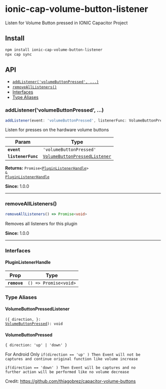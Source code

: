 # ionic-cap-volume-button-listener

Listen for Volume Button pressed in IONIC Capacitor Project

## Install

```bash
npm install ionic-cap-volume-button-listener
npx cap sync
```

## API

<docgen-index>

- [`addListener('volumeButtonPressed', ...)`](#addlistenervolumebuttonpressed)
- [`removeAllListeners()`](#removealllisteners)
- [Interfaces](#interfaces)
- [Type Aliases](#type-aliases)

</docgen-index>

<docgen-api>
<!--Update the source file JSDoc comments and rerun docgen to update the docs below-->

### addListener('volumeButtonPressed', ...)

```typescript
addListener(event: 'volumeButtonPressed', listenerFunc: VolumeButtonPressedListener) => Promise<PluginListenerHandle> & PluginListenerHandle
```

Listen for presses on the hardware volume buttons

| Param              | Type                                                                                |
| ------------------ | ----------------------------------------------------------------------------------- |
| **`event`**        | <code>'volumeButtonPressed'</code>                                                  |
| **`listenerFunc`** | <code><a href="#volumebuttonpressedlistener">VolumeButtonPressedListener</a></code> |

**Returns:** <code>Promise&lt;<a href="#pluginlistenerhandle">PluginListenerHandle</a>&gt; & <a href="#pluginlistenerhandle">PluginListenerHandle</a></code>

**Since:** 1.0.0

---

### removeAllListeners()

```typescript
removeAllListeners() => Promise<void>
```

Removes all listeners for this plugin

**Since:** 1.0.0

---

### Interfaces

#### PluginListenerHandle

| Prop         | Type                                      |
| ------------ | ----------------------------------------- |
| **`remove`** | <code>() =&gt; Promise&lt;void&gt;</code> |

### Type Aliases

#### VolumeButtonPressedListener

<code>({ direction, }: <a href="#volumebuttonpressed">VolumeButtonPressed</a>): void</code>

#### VolumeButtonPressed

<code>{ direction: 'up' | 'down' }</code>

</docgen-api>

For Android Only
<code>if(direction == 'up' ) Then Event will not be captures and continue original function like volume increase</code>

<code>if(direction == 'down' ) Then Event will be captures and no further action will be performed like no volume decrease</code>

Credit: https://github.com/thiagobrez/capacitor-volume-buttons
